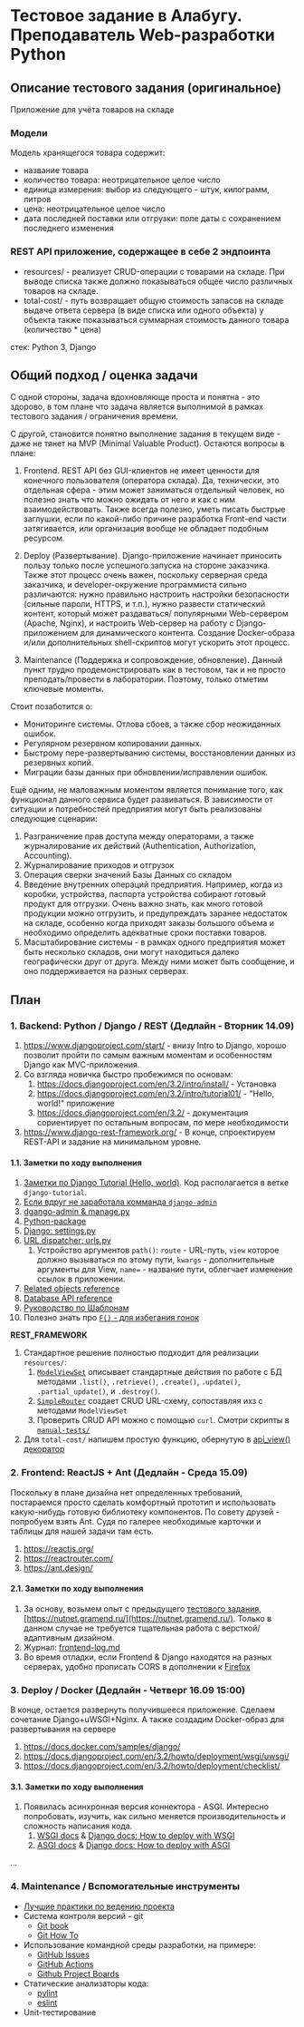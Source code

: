 # Тестовое задание в Алабугу. Преподаватель Web-разработки Python

## Описание тестового задания (оригинальное)

Приложение для учёта товаров на складе

### Модели

Модель хранящегося товара содержит:

- название товара
- количество товара: неотрицательное целое число
- единица измерения: выбор из следующего - штук, килограмм, литров
- цена: неотрицательное целое число
- дата последней поставки или отгрузки: поле даты с сохранением последнего изменения

### REST API приложение, содержащее в себе 2 эндпоинта

- resources/ - реализует CRUD-операции с товарами на складе. При выводе списка
также должно показываться общее число различных товаров на складе.
- total-cost/ - путь возвращает общую стоимость запасов на складе выдаче ответа
сервера (в виде списка или одного объекта) у объекта также показываться суммарная
стоимость данного товара (количество * цена)

стек: Python 3, Django

## Общий подход / оценка задачи

С одной стороны, задача вдохновляюще проста и понятна - это здорово, в том плане
что задача является выполнимой в рамках тестового задания / ограничения времени.

С другой, становится понятно выполнение задания в текущем виде - даже не тянет
на MVP (Minimal Valuable Product). Остаются вопросы в плане:

1. Frontend. REST API без GUI-клиентов не имеет ценности для конечного
пользователя (оператора склада). Да, технически, это отдельная сфера - этим может
заниматься отдельный человек, но полезно знать что можно ожидать от него и как
с ним взаимодействовать. Также всегда полезно, уметь писать быстрые заглушки,
если по какой-либо причине разработка Front-end части затягивается, или
организация вообще не обладает подобным ресурсом.

2. Deploy (Развертывание). Django-приложение начинает приносить пользу только
после успешного запуска на стороне заказчика. Также этот процесс очень важен,
поскольку серверная среда заказчика, и developer-окружение программиста сильно
различаются: нужно правильно настроить настройки безопасности (сильные пароли,
HTTPS, и т.п.), нужно развести статический контент, который может раздаваться/
популярными Web-сервером (Apache, Nginx), и настроить Web-сервер на работу с
Django-приложением для динамического контента. Создание Docker-образа и/или
дополнительных shell-скриптов могут ускорить этот процесс.

3. Maintenance (Поддержка и сопровождение, обновление). Данный пункт трудно
продемонстрировать как в тестовом, так и не просто преподать/провести в
лаборатории. Поэтому, только отметим ключевые моменты.

Стоит позаботится о:

- Мониторинге системы. Отлова сбоев, а также сбор неожиданных ошибок.
- Регулярном резервном копировании данных.
- Быстрому пере-развертыванию системы, восстановлении данных из резервных копий.
- Миграции базы данных при обновлении/исправлении ошибок.

Ещё одним, не маловажным моментом является понимание того, как функционал данного
сервиса будет развиваться. В зависимости от ситуации и потребностей предприятия
могут быть реализованы следующие сценарии:

1. Разграничение прав доступа между операторами, а также журналирование их
действий (Authentication, Authorization, Accounting).
2. Журналирование приходов и отгрузок
3. Операция сверки значений Базы Данных со складом
4. Введение внутренних операций предприятия. Например, когда из коробки,
устройства, паспорта устройства собирают готовый продукт для отгрузки.
Очень важно знать, как много готовой продукции можно отгрузить, и предупреждать
заранее недостаток на складе, особенно когда приходят заказы большого объема и
необходимо определить адекватные сроки поставки товаров.
5. Масштабирование системы - в рамках одного предприятия может быть несколько
складов, они могут находиться далеко географически друг от друга. Между ними
может быть сообщение, и оно поддерживается на разных серверах.

## План

### 1. Backend: Python / Django / REST (Дедлайн - Вторник 14.09)

1. https://www.djangoproject.com/start/ - внизу Intro to Django, хорошо позволит
пройти по самым важным моментам и особенностям Django как MVC-приложения.
2. Со взгляда новичка быстро пробежимся по основам:
   1. https://docs.djangoproject.com/en/3.2/intro/install/ - Установка
   2. https://docs.djangoproject.com/en/3.2/intro/tutorial01/ - "Hello, world!" приложение
   3. https://docs.djangoproject.com/en/3.2/ - документация сориентирует по
   остальным вопросам, по мере необходимости
3. https://www.django-rest-framework.org/ - В конце, спроектируем REST-API и
задание на минимальном уровне.

#### 1.1. Заметки по ходу выполнения

1. [Заметки по Django Tutorial (Hello, world)](./tutorial-log.md). Код располагается в ветке `django-tutorial`.
2. [Если вдруг не заработала комманда `django-admin`](https://docs.djangoproject.com/en/3.2/faq/troubleshooting/#troubleshooting-django-admin)
3. [dgango-admin & manage.py](https://docs.djangoproject.com/en/3.2/ref/django-admin/)
4. [Python-package](https://docs.python.org/3/tutorial/modules.html#tut-packages)
5. [Django: settings.py](https://docs.djangoproject.com/en/3.2/topics/settings/)
6. [URL dispatcher: urls.py](https://docs.djangoproject.com/en/3.2/topics/settings/)
   1. Устройство аргументов `path()`: `route` - URL-путь, `view` которое должно вызываться по этому пути, `kwargs` - дополнительные аргументы для View, `name=` - название пути, облегчает изменение ссылок в приложении.
7. [Related objects reference](https://docs.djangoproject.com/en/3.2/ref/models/relations/)
8. [Database API reference](https://docs.djangoproject.com/en/3.2/topics/db/queries/)
9. [Руководство по Шаблонам](https://docs.djangoproject.com/en/3.2/topics/templates/)
10. Полезно знать про [`F()` - для избегания гонок](https://docs.djangoproject.com/en/3.2/ref/models/expressions/#f-expressions)

**REST_FRAMEWORK**

1. Стандартное решение полностью подходит для реализации `resources/`:
   1. [`ModelViewSet`](https://www.django-rest-framework.org/api-guide/viewsets/#modelviewset) описывает стандартные действия по работе с БД методами `.list()`, `.retrieve()`, `.create()`, 
   `.update()`, `.partial_update()`, и `.destroy()`.
   2. [`SimpleRouter`](https://www.django-rest-framework.org/api-guide/routers/#simplerouter)
   создает CRUD URL-схему, сопоставляя ихз с методами `ModelViewSet`
   3. Проверить CRUD API можно с помощью `curl`. Смотри скрипты в [`manual-tests/`](manual-tests/)
2. Для `total-cost/` напишем простую функцию, обернутую в [api_view() декоратор](https://www.django-rest-framework.org/api-guide/views/#function-based-views)

### 2. Frontend: ReactJS + Ant (Дедлайн - Среда 15.09)

Поскольку в плане дизайна нет определенных требований, постараемся просто сделать
комфортный прототип и использовать какую-нибудь готовую библиотеку компонентов.
По совету друзей - попробуем взять Ant. Судя по галерее необходимые карточки
и таблицы для нашей задачи там есть.

1. https://reactjs.org/
2. https://reactrouter.com/
3. https://ant.design/

#### 2.1. Заметки по ходу выполнения

1. За основу, возьмем опыт с предыдущего [тестового задания](https://github.com/Suhoy95/nutnet-weather), [https://nutnet.gramend.ru/](https://nutnet.gramend.ru/).
Только в данном случае не требуется тщательная работа с версткой/адаптивным дизайном.
2. Журнал: [frontend-log.md](frontend-log.md)
3. Во время отладки, если Frontend & Django находятся на разных серверах, 
удобно прописать CORS в дополнении к [Firefox](https://addons.mozilla.org/en-US/firefox/addon/cross-domain-cors/)

### 3. Deploy / Docker (Дедлайн - Четверг 16.09 15:00)

В конце, остается развернуть получившееся приложение. Сделаем сочетание
Django+uWSGI+Nginx. А также создадим Docker-образ для развертывания на сервере

1. https://docs.docker.com/samples/django/
2. https://docs.djangoproject.com/en/3.2/howto/deployment/wsgi/uwsgi/
3. https://docs.djangoproject.com/en/3.2/howto/deployment/checklist/

#### 3.1. Заметки по ходу выполнения

1. Появилась асинхронная версия коннектора - ASGI. Интересно попробовать, 
изучить, как сильно меняется производительность и сложность написания кода.
   1. [WSGI docs](https://wsgi.readthedocs.io/en/latest/index.html) & [Django docs: How to deploy with WSGI](https://docs.djangoproject.com/en/3.2/howto/deployment/wsgi/)
   2. [ASGI docs](https://asgi.readthedocs.io/en/latest/) & [Django docs: How to deploy with ASGI](https://docs.djangoproject.com/en/3.2/howto/deployment/asgi/)

...

### 4. Maintenance / Вспомогательные инструменты

- [Лучшие практики по ведению проекта](https://github.com/elsewhencode/project-guidelines)
- Система контроля версий - git
  - [Git book](https://git-scm.com/book/ru/v2)
  - [Git How To](https://githowto.com/ru)
- Использование командной среды разработки, на примере:
  - [GitHub Issues](https://guides.github.com/features/issues/)
  - [GitHub Actions](https://docs.github.com/en/actions)
  - [Github Project Boards](https://docs.github.com/en/issues/organizing-your-work-with-project-boards/managing-project-boards/about-project-boards)
- Статические анализаторы кода:
  - [pylint](https://www.pylint.org)
  - [eslint](https://eslint.org/)
- Unit-тестирование
